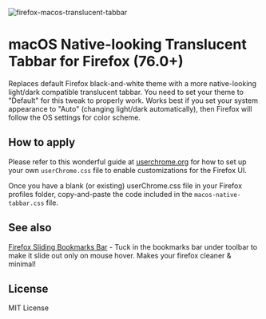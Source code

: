 ![firefox-macos-translucent-tabbar](https://user-images.githubusercontent.com/2870726/81133786-a505c180-8f8d-11ea-91f2-18e5aaf3e03f.png)

# macOS Native-looking Translucent Tabbar for Firefox (76.0+)

Replaces default Firefox black-and-white theme with a more native-looking light/dark compatible translucent tabbar.
You need to set your theme to "Default" for this tweak to properly work. Works best if you set your system appearance to "Auto" (changing light/dark automatically), then Firefox will follow the OS settings for color scheme.

## How to apply

Please refer to this wonderful guide at [userchrome.org](https://www.userchrome.org/how-create-userchrome-css.html) for how to set up your own `userChrome.css` file to enable customizations for the Firefox UI.

Once you have a blank (or existing) userChrome.css file in your Firefox profiles folder, copy-and-paste the code included in the `macos-native-tabbar.css` file. 

## See also
[Firefox Sliding Bookmarks Bar](https://github.com/zvuc/firefox-sliding-bookmarks-bar/) - Tuck in the bookmarks bar under toolbar to make it slide out only on mouse hover. Makes your firefox cleaner & minimal!

## License
MIT License

